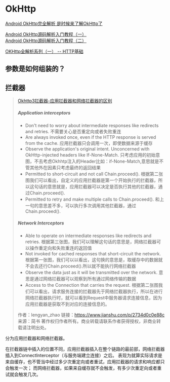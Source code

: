 # OkHttp

[Android OkHttp完全解析 是时候来了解OkHttp了](https://blog.csdn.net/lmj623565791/article/details/47911083)

[Android OkHttp源码解析入门教程（一）](https://juejin.im/post/5c46822c6fb9a049ea394510)  
[Android OkHttp源码解析入门教程（二）](https://juejin.im/post/5c4682d2f265da6130752a1d)

[OKHttp全解析系列（一） -- HTTP基础](https://www.jianshu.com/p/8962f1f175e8)

## 参数是如何组装的？

## 拦截器

> [Okhttp3拦截器-应用拦截器和网络拦截器的区别](https://www.jianshu.com/p/2734d0c0e88c)
>
> ##### Application interceptors
>
> - Don't need to worry about intermediate responses like redirects and retries.
>      不需要关心是否重定向或者失败重连
> - Are always invoked once, even if the HTTP response is served from the cache.
>      应用拦截器只会调用一次，即使数据来源于缓存
> - Observe the application's original intent. Unconcerned with OkHttp-injected headers like If-None-Match.
>      只考虑应用的初始意图，不去考虑Okhhtp注入的Header比如：if-None-Match,意思就是不管其他外在因素只考虑最终的返回结果
> - Permitted to short-circuit and not call Chain.proceed().
>      根据第二张图我们可以看出，自定义的应用拦截器是第一个开始执行的拦截器，所以这句话的意思就是，应用拦截器可以决定是否执行其他的拦截器，通过Chain.proceed().
> - Permitted to retry and make multiple calls to Chain.proceed().
>      和上一句的意思差不多，可以执行多次调用其他拦截器，通过Chain.proceed().
>
> ##### Network Interceptors
>
> - Able to operate on intermediate responses like redirects and retries.
>      根据第三张图，我们可以理解这句话的意思是，网络拦截器可以操作重定向和失败重连的返回值
> - Not invoked for cached responses that short-circuit the network.
>      根据第一张图，我们可以以看出，这句换的意思是，取缓存中的数据就不会去还行Chain.proceed().所以就不能执行网络拦截器
> - Observe the data just as it will be transmitted over the network.
>      意思是通过网络拦截器可以观察到所有通过网络传输的数据
> - Access to the Connection that carries the request.
>      根据第二张图我们可以看出，请求服务连接的拦截器先于网络拦截器执行，所以在进行网络拦截器执行时，就可以看到Request中服务器请求连接信息，因为应用拦截器是获取不到对应的连接信息的。
>
> 
>
> 作者：lengyan_zhao
> 链接：https://www.jianshu.com/p/2734d0c0e88c
> 来源：简书
> 著作权归作者所有。商业转载请联系作者获得授权，非商业转载请注明出处。

分为应用拦截器和网络拦截器。

在拦截器链中插入的位置不同，应用拦截器插入在整个链路的最前部，网络拦截器插入到ConnectInterceptor（与服务端建立连接）之后。
表现为就算实际请求是来自缓存，也不管当中经过多少次重定向或者重试，应用拦截器的请求和响应都只会触发一次；
而网络拦截器，如果来自缓存就不会触发，有多少次重定向或者重试就会触发几次。